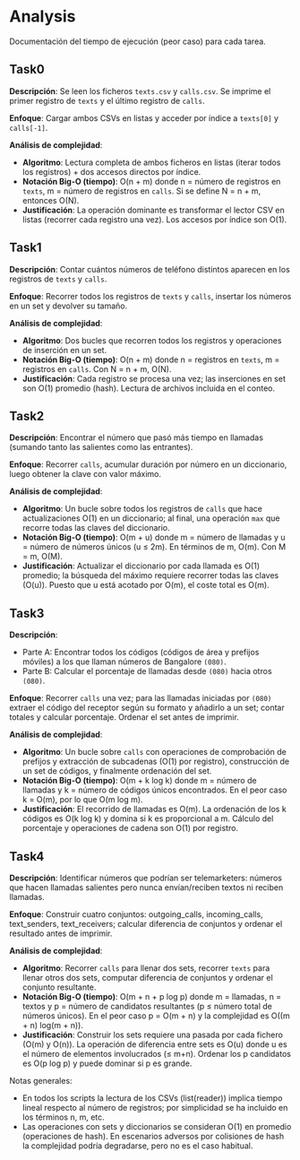 # Analysis

Documentación del tiempo de ejecución (peor caso) para cada tarea.

## Task0

**Descripción**: Se leen los ficheros `texts.csv` y `calls.csv`. Se imprime el primer registro de `texts` y el último registro de `calls`.

**Enfoque**: Cargar ambos CSVs en listas y acceder por índice a `texts[0]` y `calls[-1]`.

**Análisis de complejidad**:
- **Algoritmo**: Lectura completa de ambos ficheros en listas (iterar todos los registros) + dos accesos directos por índice.
- **Notación Big-O (tiempo)**: O(n + m) donde n = número de registros en `texts`, m = número de registros en `calls`. Si se define N = n + m, entonces O(N).
- **Justificación**: La operación dominante es transformar el lector CSV en listas (recorrer cada registro una vez). Los accesos por índice son O(1).

## Task1

**Descripción**: Contar cuántos números de teléfono distintos aparecen en los registros de `texts` y `calls`.

**Enfoque**: Recorrer todos los registros de `texts` y `calls`, insertar los números en un set y devolver su tamaño.

**Análisis de complejidad**:
- **Algoritmo**: Dos bucles que recorren todos los registros y operaciones de inserción en un set.
- **Notación Big-O (tiempo)**: O(n + m) donde n = registros en `texts`, m = registros en `calls`. Con N = n + m, O(N).
- **Justificación**: Cada registro se procesa una vez; las inserciones en set son O(1) promedio (hash). Lectura de archivos incluida en el conteo.

## Task2

**Descripción**: Encontrar el número que pasó más tiempo en llamadas (sumando tanto las salientes como las entrantes).

**Enfoque**: Recorrer `calls`, acumular duración por número en un diccionario, luego obtener la clave con valor máximo.

**Análisis de complejidad**:
- **Algoritmo**: Un bucle sobre todos los registros de `calls` que hace actualizaciones O(1) en un diccionario; al final, una operación `max` que recorre todas las claves del diccionario.
- **Notación Big-O (tiempo)**: O(m + u) donde m = número de llamadas y u = número de números únicos (u ≤ 2m). En términos de m, O(m). Con M = m, O(M).
- **Justificación**: Actualizar el diccionario por cada llamada es O(1) promedio; la búsqueda del máximo requiere recorrer todas las claves (O(u)). Puesto que u está acotado por O(m), el coste total es O(m).

## Task3

**Descripción**: 
- Parte A: Encontrar todos los códigos (códigos de área y prefijos móviles) a los que llaman números de Bangalore `(080)`.
- Parte B: Calcular el porcentaje de llamadas desde `(080)` hacia otros `(080)`.

**Enfoque**: Recorrer `calls` una vez; para las llamadas iniciadas por `(080)` extraer el código del receptor según su formato y añadirlo a un set; contar totales y calcular porcentaje. Ordenar el set antes de imprimir.

**Análisis de complejidad**:
- **Algoritmo**: Un bucle sobre `calls` con operaciones de comprobación de prefijos y extracción de subcadenas (O(1) por registro), construcción de un set de códigos, y finalmente ordenación del set.
- **Notación Big-O (tiempo)**: O(m + k log k) donde m = número de llamadas y k = número de códigos únicos encontrados. En el peor caso k = O(m), por lo que O(m log m).
- **Justificación**: El recorrido de llamadas es O(m). La ordenación de los k códigos es O(k log k) y domina si k es proporcional a m. Cálculo del porcentaje y operaciones de cadena son O(1) por registro.

## Task4

**Descripción**: Identificar números que podrían ser telemarketers: números que hacen llamadas salientes pero nunca envían/reciben textos ni reciben llamadas.

**Enfoque**: Construir cuatro conjuntos: outgoing_calls, incoming_calls, text_senders, text_receivers; calcular diferencia de conjuntos y ordenar el resultado antes de imprimir.

**Análisis de complejidad**:
- **Algoritmo**: Recorrer `calls` para llenar dos sets, recorrer `texts` para llenar otros dos sets, computar diferencia de conjuntos y ordenar el conjunto resultante.
- **Notación Big-O (tiempo)**: O(m + n + p log p) donde m = llamadas, n = textos y p = número de candidatos resultantes (p ≤ número total de números únicos). En el peor caso p = O(m + n) y la complejidad es O((m + n) log(m + n)).
- **Justificación**: Construir los sets requiere una pasada por cada fichero (O(m) y O(n)). La operación de diferencia entre sets es O(u) donde u es el número de elementos involucrados (≤ m+n). Ordenar los p candidatos es O(p log p) y puede dominar si p es grande.

Notas generales:
- En todos los scripts la lectura de los CSVs (list(reader)) implica tiempo lineal respecto al número de registros; por simplicidad se ha incluido en los términos n, m, etc.
- Las operaciones con sets y diccionarios se consideran O(1) en promedio (operaciones de hash). En escenarios adversos por colisiones de hash la complejidad podría degradarse, pero no es el caso habitual.


